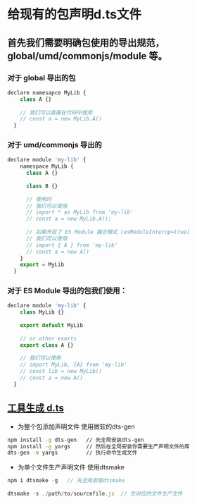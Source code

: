 # 给现有的包声明d.ts文件

## 首先我们需要明确包使用的导出规范，global/umd/commonjs/module 等。

### 对于 global 导出的包

```js
declare namesapce MyLib {
    class A {}
    
    // 我们可以直接在代码中使用
    // const a = new MyLib.A()
  }
```

### 对于 umd/commonjs 导出的
```js
declare module 'my-lib' {
    namespace MyLib {
      class A {}
      
      class B {}
   
      // 使用时
      // 我们可以使用
      // import * as MyLib from 'my-lib'
      // const a = new MyLib.A();
   
      // 如果开启了 ES Module 融合模式 (esModuleInterop=true)
      // 我们可以使用
      // import { A } from 'my-lib'
      // const a = new A()
    }
    export = MyLib
  }

```
### 对于 ES Module 导出的包我们使用：
```js
declare module 'my-lib' {
    class MyLib {}
    
    export default MyLib
    
    // or other exorts
    export class A {}
    
    // 我们可以使用
    // import MyLib, {A} from 'my-lib'
    // const lib = new MyLib()
    // const a = new A()
  }
```

## [工具生成 d.ts](https://blog.csdn.net/zdhsoft/article/details/85242631)
- 为整个包添加声明文件  使用微软的dts-gen
```sh
npm install -g dts-gen   // 先全局安装dts-gen
npm install -g yargs     // 然后在全局安装你需要生产声明文件的库
dts-gen -m yargs         // 执行命令生成文件
```

- 为单个文件生产声明文件 使用dtsmake

```js
npm i dtsmake -g   // 先全局安装dtsmake
 
dtsmake -s ./path/to/sourcefile.js  // 在对应的文件生产文件
```